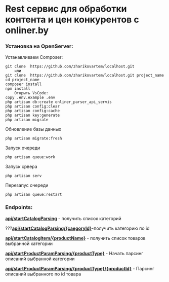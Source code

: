 # Rest сервис для обработки контента и цен конкурентов с onliner.by

### Установка на OpenServer:

Устанавливаем Composer:
```console
git clone  https://github.com/zharikovartem/localhost.git
    или
git clone  https://github.com/zharikovartem/localhost.git project_name
cd project_name
composer install
npm install
    Открыть VsCode:
copy .env.example .env
php artisan db:create onliner_parser_api_servis
php artisan config:clear
php artisan config:cache
php artisan key:generate
php artisan migrate
```

Обновление базы данных
```console
php artisan migrate:fresh
```

Запуск очереди
```console
php artisan queue:work
```

Запуск срвера
```console
php artisan serv
```

Перезапус очереди
```console
php artisan queue:restart
```

### Endpoints:
**[api/startCatalogParsing](http://127.0.0.1:8000/api/startCatalogParsing)** - получить список категорий

???**[api/startCatalogParsing/{caegoryId}](http://127.0.0.1:8000/api/startCatalogParsing/250)**-получить категорию по id

**[api/startCatalogItem/{productName}](http://127.0.0.1:8000/api/startCatalogItem/hoods)** - получить список товаров выбранной категории

**[api/startProductParamParsing/{productType}](http://127.0.0.1:8000/api/startProductParamParsing/hoods)** - Начать парсинг описаний выбранной категории

**[api/startProductParamParsing/{productType}/{productId}](http://127.0.0.1:8000/api/startProductParamParsing/hoods/1)** - Парсинг описаний выбранного по id товара
